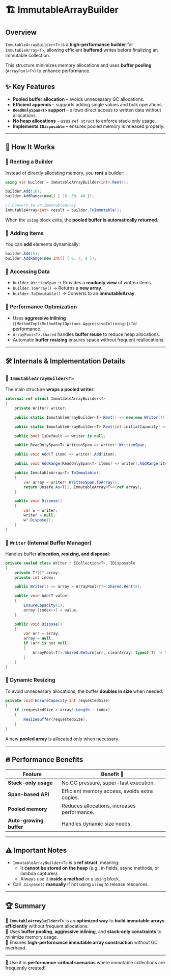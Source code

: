 ﻿# 🏗️ ImmutableArrayBuilder<T>

## Overview

`ImmutableArrayBuilder<T>` is a **high-performance builder** for `ImmutableArray<T>`, allowing efficient **buffered** writes before finalizing an immutable collection. 

This structure minimizes memory allocations and uses **buffer pooling** (`ArrayPool<T>`) to enhance performance.

## ✨ Key Features
- **Pooled buffer allocation** – avoids unnecessary GC allocations.
- **Efficient appends** – supports adding single values and bulk operations.
- **`ReadOnlySpan<T>` support** – allows direct access to written data without allocations.
- **No heap allocations** – uses `ref struct` to enforce stack-only usage.
- **Implements `IDisposable`** – ensures pooled memory is released properly.

---

## 🔹 How It Works

### 🚀 Renting a Builder
Instead of directly allocating memory, you **rent** a builder:

```csharp
using var builder = ImmutableArrayBuilder<int>.Rent();

builder.Add(10);
builder.AddRange(new[] { 20, 30, 40 });

// Convert to an ImmutableArray
ImmutableArray<int> result = builder.ToImmutable();
```
When the `using` block exits, the **pooled buffer is automatically returned**.

### 🔹 Adding Items
You can **add** elements dynamically:
```csharp
builder.Add(5);
builder.AddRange(new int[] { 6, 7, 8 });
```

### 🔹 Accessing Data
- `builder.WrittenSpan` → Provides a **readonly view** of written items.
- `builder.ToArray()` → Returns a **new array**.
- `builder.ToImmutable()` → Converts to an **ImmutableArray<T>**.

### 🔹 Performance Optimization
- Uses **aggressive inlining** (`[MethodImpl(MethodImplOptions.AggressiveInlining)]`) for performance.
- `ArrayPool<T>.Shared` handles **buffer reuse** to reduce heap allocations.
- Automatic **buffer resizing** ensures space without frequent reallocations.

---

## 🛠️ Internals & Implementation Details

### 📌 `ImmutableArrayBuilder<T>`
The main structure **wraps a pooled writer**:
```csharp
internal ref struct ImmutableArrayBuilder<T>
{
    private Writer? writer;

    public static ImmutableArrayBuilder<T> Rent() => new(new Writer());

    public static ImmutableArrayBuilder<T> Rent(int initialCapacity) => new(new Writer(initialCapacity));

    public bool IsDefault => writer is null;

    public ReadOnlySpan<T> WrittenSpan => writer!.WrittenSpan;

    public void Add(T item) => writer!.Add(item);

    public void AddRange(ReadOnlySpan<T> items) => writer!.AddRange(items);

    public ImmutableArray<T> ToImmutable()
    {
        var array = writer!.WrittenSpan.ToArray();
        return Unsafe.As<T[], ImmutableArray<T>>(ref array);
    }

    public void Dispose()
    {
        var w = writer;
        writer = null;
        w?.Dispose();
    }
}
```

### 📌 `Writer` (Internal Buffer Manager)
Handles buffer **allocation, resizing, and disposal**:
```csharp
private sealed class Writer : ICollection<T>, IDisposable
{
    private T?[]? array;
    private int index;

    public Writer() => array = ArrayPool<T?>.Shared.Rent(8);

    public void Add(T value)
    {
        EnsureCapacity(1);
        array![index++] = value;
    }

    public void Dispose()
    {
        var arr = array;
        array = null;
        if (arr is not null)
        {
            ArrayPool<T?>.Shared.Return(arr, clearArray: typeof(T) != typeof(char));
        }
    }
}
```

### 📌 Dynamic Resizing
To avoid unnecessary allocations, the buffer **doubles in size** when needed:
```csharp
private void EnsureCapacity(int requestedSize)
{
    if (requestedSize > array!.Length - index)
    {
        ResizeBuffer(requestedSize);
    }
}
```
A new **pooled array** is allocated only when necessary.

---

## 🔥 Performance Benefits

| Feature                | Benefit 🚀 |
|------------------------|-----------|
| **Stack-only usage** | No GC pressure, super-fast execution. |
| **Span-based API** | Efficient memory access, avoids extra copies. |
| **Pooled memory** | Reduces allocations, increases performance. |
| **Auto-growing buffer** | Handles dynamic size needs. |

---

## ⚠️ Important Notes

- `ImmutableArrayBuilder<T>` is a **ref struct**, meaning:
  - It **cannot be stored on the heap** (e.g., in fields, async methods, or lambda captures).
  - Always use it **inside a method** or a `using` block.
- Call `.Dispose()` **manually** if not using `using` to release resources.

---

## 🏆 Summary

🔹 **`ImmutableArrayBuilder<T>`** is an **optimized way** to **build immutable arrays efficiently** without frequent allocations.  
🔹 Uses **buffer pooling**, **aggressive inlining**, and **stack-only constraints** to minimize memory usage.  
🔹 Ensures **high-performance immutable array construction** without GC overhead.

---
🚀 Use it in **performance-critical scenarios** where immutable collections are frequently created!
